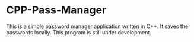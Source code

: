 # CPP-Pass-Manager
This is a simple password manager application written in C++. It saves the passwords locally. This program is still under development.
